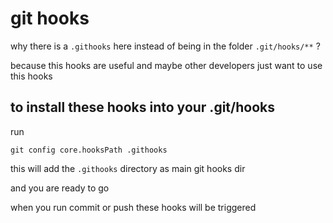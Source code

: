 

# git hooks
why there is a `.githooks` here instead of being in the folder `.git/hooks/**` ?

because this hooks are useful and maybe other developers just want to use this hooks

## to install these hooks into your .git/hooks

run
```shell
git config core.hooksPath .githooks
```
this will add the `.githooks` directory as main git hooks dir

and you are ready to go

when you run commit or push these hooks will be triggered
